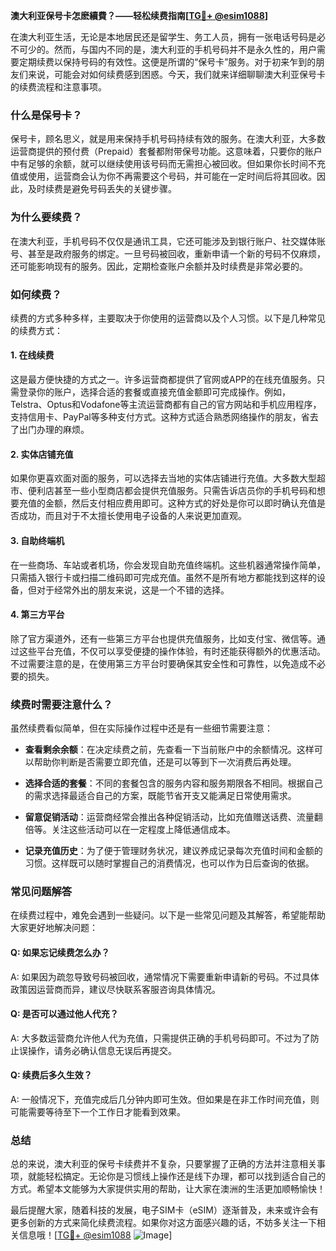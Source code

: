 **澳大利亚保号卡怎麽續費？——轻松续费指南[[TG💪+ @esim1088](https://t.me/s/esim1088)]**

在澳大利亚生活，无论是本地居民还是留学生、务工人员，拥有一张电话号码是必不可少的。然而，与国内不同的是，澳大利亚的手机号码并不是永久性的，用户需要定期续费以保持号码的有效性。这便是所谓的“保号卡”服务。对于初来乍到的朋友们来说，可能会对如何续费感到困惑。今天，我们就来详细聊聊澳大利亚保号卡的续费流程和注意事项。

### **什么是保号卡？**
保号卡，顾名思义，就是用来保持手机号码持续有效的服务。在澳大利亚，大多数运营商提供的预付费（Prepaid）套餐都附带保号功能。这意味着，只要你的账户中有足够的余额，就可以继续使用该号码而无需担心被回收。但如果你长时间不充值或使用，运营商会认为你不再需要这个号码，并可能在一定时间后将其回收。因此，及时续费是避免号码丢失的关键步骤。

### **为什么要续费？**
在澳大利亚，手机号码不仅仅是通讯工具，它还可能涉及到银行账户、社交媒体账号、甚至是政府服务的绑定。一旦号码被回收，重新申请一个新的号码不仅麻烦，还可能影响现有的服务。因此，定期检查账户余额并及时续费是非常必要的。

### **如何续费？**
续费的方式多种多样，主要取决于你使用的运营商以及个人习惯。以下是几种常见的续费方式：

#### **1. 在线续费**
这是最方便快捷的方式之一。许多运营商都提供了官网或APP的在线充值服务。只需登录你的账户，选择合适的套餐或直接充值金额即可完成操作。例如，Telstra、Optus和Vodafone等主流运营商都有自己的官方网站和手机应用程序，支持信用卡、PayPal等多种支付方式。这种方式适合熟悉网络操作的朋友，省去了出门办理的麻烦。

#### **2. 实体店铺充值**
如果你更喜欢面对面的服务，可以选择去当地的实体店铺进行充值。大多数大型超市、便利店甚至一些小型商店都会提供充值服务。只需告诉店员你的手机号码和想要充值的金额，然后支付相应费用即可。这种方式的好处是你可以即时确认充值是否成功，而且对于不太擅长使用电子设备的人来说更加直观。

#### **3. 自助终端机**
在一些商场、车站或者机场，你会发现自助充值终端机。这些机器通常操作简单，只需插入银行卡或扫描二维码即可完成充值。虽然不是所有地方都能找到这样的设备，但对于经常外出的朋友来说，这是一个不错的选择。

#### **4. 第三方平台**
除了官方渠道外，还有一些第三方平台也提供充值服务，比如支付宝、微信等。通过这些平台充值，不仅可以享受便捷的操作体验，有时还能获得额外的优惠活动。不过需要注意的是，在使用第三方平台时要确保其安全性和可靠性，以免造成不必要的损失。

### **续费时需要注意什么？**
虽然续费看似简单，但在实际操作过程中还是有一些细节需要注意：

- **查看剩余余额**：在决定续费之前，先查看一下当前账户中的余额情况。这样可以帮助你判断是否需要立即充值，还是可以等到下一次消费后再处理。
  
- **选择合适的套餐**：不同的套餐包含的服务内容和服务期限各不相同。根据自己的需求选择最适合自己的方案，既能节省开支又能满足日常使用需求。

- **留意促销活动**：运营商经常会推出各种促销活动，比如充值赠送话费、流量翻倍等。关注这些活动可以在一定程度上降低通信成本。

- **记录充值历史**：为了便于管理财务状况，建议养成记录每次充值时间和金额的习惯。这样既可以随时掌握自己的消费情况，也可以作为日后查询的依据。

### **常见问题解答**
在续费过程中，难免会遇到一些疑问。以下是一些常见问题及其解答，希望能帮助大家更好地解决问题：

#### **Q: 如果忘记续费怎么办？**
A: 如果因为疏忽导致号码被回收，通常情况下需要重新申请新的号码。不过具体政策因运营商而异，建议尽快联系客服咨询具体情况。

#### **Q: 是否可以通过他人代充？**
A: 大多数运营商允许他人代为充值，只需提供正确的手机号码即可。不过为了防止误操作，请务必确认信息无误后再提交。

#### **Q: 续费后多久生效？**
A: 一般情况下，充值完成后几分钟内即可生效。但如果是在非工作时间充值，则可能需要等待至下一个工作日才能看到效果。

### **总结**
总的来说，澳大利亚的保号卡续费并不复杂，只要掌握了正确的方法并注意相关事项，就能轻松搞定。无论你是习惯线上操作还是线下办理，都可以找到适合自己的方式。希望本文能够为大家提供实用的帮助，让大家在澳洲的生活更加顺畅愉快！

最后提醒大家，随着科技的发展，电子SIM卡（eSIM）逐渐普及，未来或许会有更多创新的方式来简化续费流程。如果你对这方面感兴趣的话，不妨多关注一下相关信息哦！[[TG💪+ @esim1088](https://t.me/s/esim1088) ![Image](https://i.postimg.cc/4NQfJmqS/Snipaste-2025-05-13-00-14-12.png)]